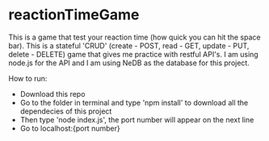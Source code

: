 # reactionTimeGame

This is a game that test your reaction time (how quick you can hit the space bar). This is a stateful 'CRUD' (create - POST, read - GET, update - PUT, delete - DELETE) game that gives me practice with restful API's. I am using node.js for the API and I am using NeDB as the database for this project.

How to run:
  - Download this repo
  - Go to the folder in terminal and type 'npm install' to download all the dependecies of this project
  - Then type 'node index.js', the port number will appear on the next line
  - Go to localhost:{port number}